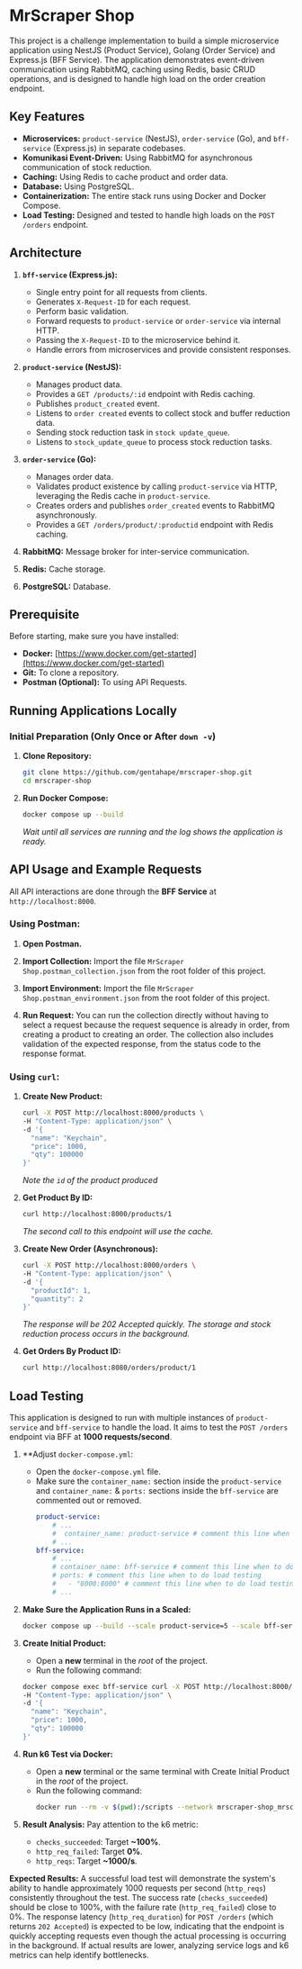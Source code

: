 # MrScraper Shop

This project is a challenge implementation to build a simple microservice application using NestJS (Product Service), Golang (Order Service) and Express.js (BFF Service). The application demonstrates event-driven communication using RabbitMQ, caching using Redis, basic CRUD operations, and is designed to handle high load on the order creation endpoint.

## Key Features

* **Microservices:** `product-service` (NestJS), `order-service` (Go), and `bff-service` (Express.js) in separate codebases.
* **Komunikasi Event-Driven:** Using RabbitMQ for asynchronous communication of stock reduction.
* **Caching:** Using Redis to cache product and order data.
* **Database:** Using PostgreSQL.
* **Containerization:** The entire stack runs using Docker and Docker Compose.
* **Load Testing:** Designed and tested to handle high loads on the `POST /orders` endpoint.

## Architecture

1.  **`bff-service` (Express.js):**
    * Single entry point for all requests from clients.
    * Generates `X-Request-ID` for each request.
    * Perform basic validation.
    * Forward requests to `product-service` or `order-service` via internal HTTP.
    * Passing the `X-Request-ID` to the microservice behind it.
    * Handle errors from microservices and provide consistent responses.

2.  **`product-service` (NestJS):**
    * Manages product data.
    * Provides a `GET /products/:id` endpoint with Redis caching.
    * Publishes `product_created` event.
    * Listens to `order created` events to collect stock and buffer reduction data.
    * Sending stock reduction task in `stock update_queue`.
    * Listens to `stock_update_queue` to process stock reduction tasks.

3.  **`order-service` (Go):**
    * Manages order data.
    * Validates product existence by calling `product-service` via HTTP, leveraging the Redis cache in `product-service`.
    * Creates orders and publishes `order_created` events to RabbitMQ asynchronously.
    * Provides a `GET /orders/product/:productid` endpoint with Redis caching.

4.  **RabbitMQ:** Message broker for inter-service communication.

5.  **Redis:** Cache storage.

6.  **PostgreSQL:** Database.

## Prerequisite

Before starting, make sure you have installed:

* **Docker:** [https://www.docker.com/get-started](https://www.docker.com/get-started)
* **Git:** To clone a repository.
* **Postman (Optional):** To using API Requests.

## Running Applications Locally

### Initial Preparation (Only Once or After `down -v`)

1.  **Clone Repository:**
    ```bash
    git clone https://github.com/gentahape/mrscraper-shop.git
    cd mrscraper-shop
    ```

2.  **Run Docker Compose:**
    ```bash
    docker compose up --build
    ```
    *Wait until all services are running and the log shows the application is ready.*

## API Usage and Example Requests

All API interactions are done through the **BFF Service** at `http://localhost:8000`.

### Using Postman:

1.  **Open Postman.**

2.  **Import Collection:** Import the file `MrScraper Shop.postman_collection.json` from the root folder of this project.

3.  **Import Environment:** Import the file `MrScraper Shop.postman_environment.json` from the root folder of this project.

4.  **Run Request:** You can run the collection directly without having to select a request because the request sequence is already in order, from creating a product to creating an order. The collection also includes validation of the expected response, from the status code to the response format.

### Using `curl`:

1.  **Create New Product:**
    ```bash
    curl -X POST http://localhost:8000/products \
    -H "Content-Type: application/json" \
    -d '{
      "name": "Keychain",
      "price": 1000,
      "qty": 100000 
    }'
    ```
    *Note the `id` of the product produced*

2.  **Get Product By ID:**
    ```bash
    curl http://localhost:8000/products/1 
    ```
    *The second call to this endpoint will use the cache.*

3.  **Create New Order (Asynchronous):**
    ```bash
    curl -X POST http://localhost:8000/orders \
    -H "Content-Type: application/json" \
    -d '{
      "productId": 1, 
      "quantity": 2
    }'
    ```
    *The response will be 202 Accepted quickly. The storage and stock reduction process occurs in the background.*

4.  **Get Orders By Product ID:**
    ```bash
    curl http://localhost:8080/orders/product/1
    ```

## Load Testing

This application is designed to run with multiple instances of `product-service` and `bff-service` to handle the load. It aims to test the `POST /orders` endpoint via BFF at **1000 requests/second**.

1.  **Adjust `docker-compose.yml`:
    * Open the `docker-compose.yml` file.
    * Make sure the `container_name:` section inside the `product-service` and `container_name:` & `ports:` sections inside the `bff-service` are commented out or removed.
        ```yaml
        product-service:
            # ...
            #  container_name: product-service # comment this line when to do load testing
            # ...
        bff-service:
            # ...
            # container_name: bff-service # comment this line when to do load testing
            # ports: # comment this line when to do load testing
            #   - "8000:8000" # comment this line when to do load testing
            # ...
        ```

2.  **Make Sure the Application Runs in a Scaled:**
    ```bash
    docker compose up --build --scale product-service=5 --scale bff-service=5 
    ```

3.  **Create Initial Product:**
    * Open a **new** terminal in the *root* of the project.
    * Run the following command:
    ```bash
    docker compose exec bff-service curl -X POST http://localhost:8000/products \
    -H "Content-Type: application/json" \
    -d '{
      "name": "Keychain",
      "price": 1000,
      "qty": 100000 
    }'
    ```

4.  **Run k6 Test via Docker:**
    * Open a **new** terminal or the same terminal with Create Initial Product in the *root* of the project.
    * Run the following command:
        ```bash
        docker run --rm -v $(pwd):/scripts --network mrscraper-shop_mrscrapershop-net grafana/k6:latest run /scripts/load-testing.js
        ```
5.  **Result Analysis:** Pay attention to the k6 metric:
    * `checks_succeeded`: Target **~100%**.
    * `http_req_failed`: Target **0%**.
    * `http_reqs`: Target **~1000/s**.

**Expected Results:**
A successful load test will demonstrate the system's ability to handle approximately 1000 requests per second (`http_reqs`) consistently throughout the test. The success rate (`checks_succeeded`) should be close to 100%, with the failure rate (`http_req_failed`) close to 0%. The response latency (`http_req_duration`) for `POST /orders` (which returns `202 Accepted`) is expected to be low, indicating that the endpoint is quickly accepting requests even though the actual processing is occurring in the background. If actual results are lower, analyzing service logs and k6 metrics can help identify bottlenecks.
